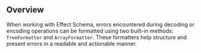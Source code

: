 ## Overview

When working with Effect Schema, errors encountered during decoding or encoding operations can be formatted using two built-in methods: `TreeFormatter` and `ArrayFormatter`. These formatters help structure and present errors in a readable and actionable manner.
